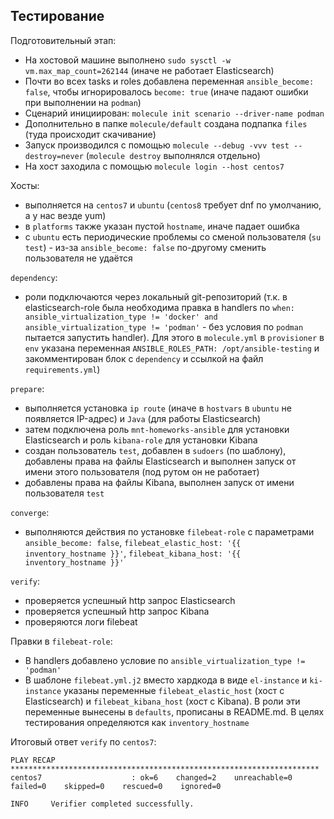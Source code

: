 ## Тестирование

Подготовительный этап:
- На хостовой машине выполнено `sudo sysctl -w vm.max_map_count=262144` (иначе не работает Elasticsearch)
- Почти во всех tasks и roles добавлена переменная `ansible_become: false`, чтобы игнорировалось `become: true` 
(иначе падают ошибки при выполнении на `podman`)
- Сценарий инициирован: `molecule init scenario --driver-name podman`
- Дополнительно в папке `molecule/default` создана подпапка `files` (туда происходит скачивание)
- Запуск производился с помощью `molecule --debug -vvv test --destroy=never` (`molecule destroy` выполнялся отдельно)
- На хост заходила с помощью `molecule login --host centos7`

Хосты:
- выполняется на `centos7` и `ubuntu` (`centos8` требует dnf по умолчанию, а у нас везде yum)
- в `platforms` также указан пустой `hostname`, иначе падает ошибка
- с `ubuntu` есть периодические проблемы со сменой пользователя (`su test`) - из-за `ansible_become: false` по-другому 
сменить пользователя не удаётся

`dependency`:
- роли подключаются через локальный git-репозиторий (т.к. в elasticsearch-role была необходима правка в handlers по
`when: ansible_virtualization_type != 'docker' and ansible_virtualization_type != 'podman'` - без условия по `podman` пытается запустить handler).
Для этого в `molecule.yml` в `provisioner` в `env` указана переменная `ANSIBLE_ROLES_PATH: /opt/ansible-testing` и закомментирован
блок с `dependency` и ссылкой на файл `requirements.yml`)

`prepare`:
- выполняется установка `ip route` (иначе в `hostvars` в `ubuntu` не появляется IP-адрес) и `Java` (для работы Elasticsearch)
- затем подключена роль `mnt-homeworks-ansible` для установки Elasticsearch и роль `kibana-role` для установки Kibana
- создан пользователь `test`, добавлен в `sudoers` (по шаблону), добавлены права на файлы Elasticsearch и выполнен запуск от имени этого пользователя
  (под рутом он не работает)
- добавлены права на файлы Kibana, выполнен запуск от имени пользователя `test`

`converge`:
- выполняются действия по установке `filebeat-role` с параметрами `ansible_become: false`, `filebeat_elastic_host: '{{ inventory_hostname }}'`,
`filebeat_kibana_host: '{{ inventory_hostname }}'`

`verify`:
- проверяется успешный http запрос Elasticsearch
- проверяется успешный http запрос Kibana
- проверяются логи filebeat

Правки в `filebeat-role`:
- В handlers добавлено условие по `ansible_virtualization_type != 'podman'`
- В шаблоне `filebeat.yml.j2` вместо хардкода в виде `el-instance` и `ki-instance` указаны переменные `filebeat_elastic_host` (хост с Elasticsearch) 
и `filebeat_kibana_host` (хост с Kibana).
В роли эти переменные вынесены в `defaults`, прописаны в README.md. В целях тестирования определяются как `inventory_hostname`


Итоговый ответ `verify` по `centos7`:
```
PLAY RECAP *********************************************************************
centos7                    : ok=6    changed=2    unreachable=0    failed=0    skipped=0    rescued=0    ignored=0

INFO     Verifier completed successfully.
```